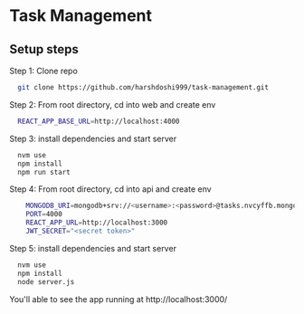 # Task Management

## Setup steps

Step 1: Clone repo

```bash
  git clone https://github.com/harshdoshi999/task-management.git
```

Step 2: From root directory, cd into web and create env

```bash
  REACT_APP_BASE_URL=http://localhost:4000
```

Step 3: install dependencies and start server

```bash
  nvm use
  npm install
  npm run start
```

Step 4: From root directory, cd into api and create env

```bash
    MONGODB_URI=mongodb+srv://<username>:<password>@tasks.nvcyffb.mongodb.net/?retryWrites=true&w=majority&appName=tasks
    PORT=4000
    REACT_APP_URL=http://localhost:3000
    JWT_SECRET="<secret token>"
```

Step 5: install dependencies and start server

```bash
  nvm use
  npm install
  node server.js
```

You'll able to see the app running at http://localhost:3000/
